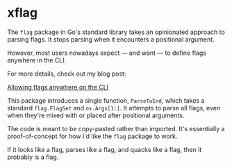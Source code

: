 # xflag

The `flag` package in Go's standard library takes an opinionated approach to parsing flags. It stops
parsing when it encounters a positional argument.

However, most users nowadays expect — and want — to define flags anywhere in the CLI.

For more details, check out my blog post:

[Allowing flags anywhere on the
CLI](https://mfridman.com/blog/2024/allowing-flags-anywhere-on-the-cli/)

This package introduces a single function, `ParseToEnd`, which takes a standard `flag.FlagSet` and
`os.Args[1:]`. It attempts to parse all flags, even when they're mixed with or placed after
positional arguments.

The code is meant to be copy-pasted rather than imported. It's essentially a proof-of-concept for
how I'd like the `flag` package to work.

If it looks like a flag, parses like a flag, and quacks like a flag, then it probably is a flag.
